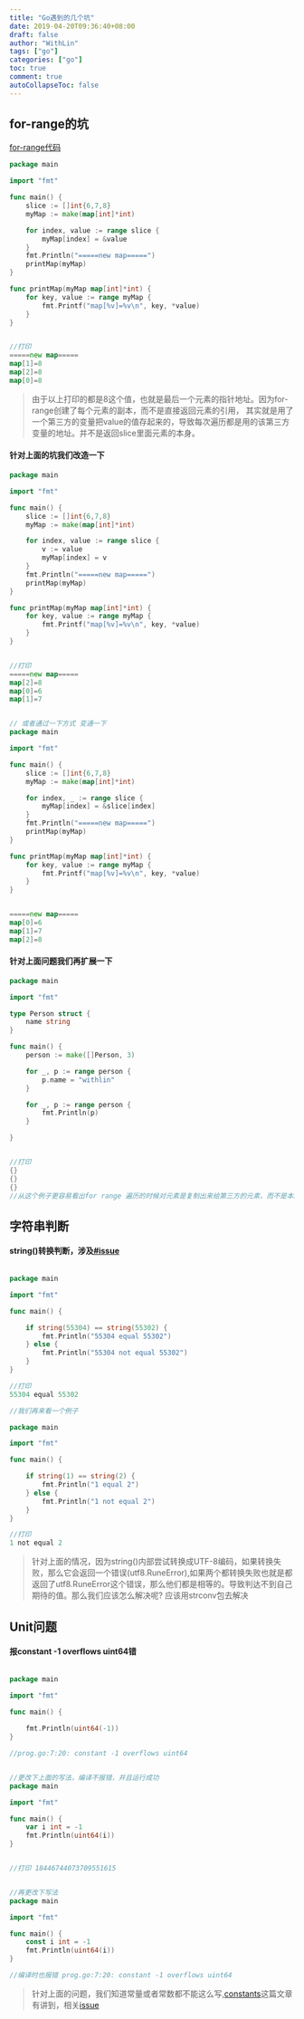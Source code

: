 ```yaml
---
title: "Go遇到的几个坑"
date: 2019-04-20T09:36:40+08:00
draft: false
author: "WithLin"
tags: ["go"]
categories: ["go"]
toc: true
comment: true
autoCollapseToc: false
---
```



## for-range的坑

[for-range代码](https://play.golang.org/p/jDEC9cE0Rv0)
```go
package main

import "fmt"

func main() {
    slice := []int{6,7,8}
    myMap := make(map[int]*int)

    for index, value := range slice {
        myMap[index] = &value
    }
    fmt.Println("=====new map=====")
    printMap(myMap)
}

func printMap(myMap map[int]*int) {
    for key, value := range myMap {
        fmt.Printf("map[%v]=%v\n", key, *value)
    }
}


//打印
=====new map=====
map[1]=8
map[2]=8
map[0]=8

```
> 由于以上打印的都是8这个值，也就是最后一个元素的指针地址。因为for-range创建了每个元素的副本，而不是直接返回元素的引用，
其实就是用了一个第三方的变量把value的值存起来的，导致每次遍历都是用的该第三方变量的地址。并不是返回slice里面元素的本身。


#### 针对上面的坑我们改造一下

```go
package main

import "fmt"

func main() {
    slice := []int{6,7,8}
    myMap := make(map[int]*int)

    for index, value := range slice {
        v := value
        myMap[index] = v
    }
    fmt.Println("=====new map=====")
    printMap(myMap)
}

func printMap(myMap map[int]*int) {
    for key, value := range myMap {
        fmt.Printf("map[%v]=%v\n", key, *value)
    }
}


//打印
=====new map=====
map[2]=8
map[0]=6
map[1]=7


// 或者通过一下方式 变通一下
package main

import "fmt"

func main() {
    slice := []int{6,7,8}
    myMap := make(map[int]*int)

    for index, _ := range slice {
        myMap[index] = &slice[index]
    }
    fmt.Println("=====new map=====")
    printMap(myMap)
}

func printMap(myMap map[int]*int) {
    for key, value := range myMap {
        fmt.Printf("map[%v]=%v\n", key, *value)
    }
}


=====new map=====
map[0]=6
map[1]=7
map[2]=8

```

#### 针对上面问题我们再扩展一下

```go
package main

import "fmt"

type Person struct {
	name string
}

func main() {
	person := make([]Person, 3)

	for _, p := range person {
		p.name = "withlin"
	}

	for _, p := range person {
		fmt.Println(p)
	}

}


//打印 
{}
{}
{}
//从这个例子更容易看出for range 遍历的时候对元素是复制出来给第三方的元素，而不是本身，优化 类似以上即可。


```


## 字符串判断


#### string()转换判断，涉及[#issue](https://github.com/golang/go/issues/26386)

```go

package main

import "fmt"

func main() {

	if string(55304) == string(55302) {
		fmt.Println("55304 equal 55302")
	} else {
		fmt.Println("55304 not equal 55302")
	}
}

//打印
55304 equal 55302

//我们再来看一个例子

package main

import "fmt"

func main() {

	if string(1) == string(2) {
		fmt.Println("1 equal 2")
	} else {
		fmt.Println("1 not equal 2")
	}
}

//打印
1 not equal 2


```
>针对上面的情况，因为string()内部尝试转换成UTF-8编码，如果转换失败，那么它会返回一个错误(utf8.RuneError),如果两个都转换失败也就是都
返回了utf8.RuneError这个错误，那么他们都是相等的。导致判达不到自己期待的值。那么我们应该怎么解决呢? 应该用strconv包去解决



## Unit问题


#### 报constant -1 overflows uint64错
```go

package main

import "fmt"

func main() {
    
	fmt.Println(uint64(-1))
}

//prog.go:7:20: constant -1 overflows uint64


//更改下上面的写法，编译不报错，并且运行成功
package main

import "fmt"

func main() {
    var i int = -1
	fmt.Println(uint64(i))
}


//打印 18446744073709551615


//再更改下写法
package main

import "fmt"

func main() {
    const i int = -1
	fmt.Println(uint64(i))
}

//编译时也报错 prog.go:7:20: constant -1 overflows uint64

```
>针对上面的问题，我们知道常量或者常数都不能这么写,[constants](https://blog.golang.org/constants)这篇文章有讲到，相关[issue](https://github.com/golang/go/issues/6923)

